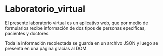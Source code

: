 # Laboratorio_virtual
El presente laboratorio virtual es un aplicativo web,
que por medio de formularios recibe información de dos 
tipos de personas epecificas, pacientes y doctores.

Toda la información recolectada se guarda en un archivo
JSON y luego se presenta en una página gracias al DOM.
